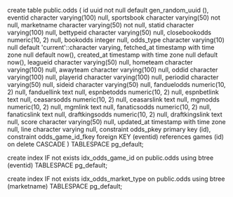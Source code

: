 create table public.odds (
  id uuid not null default gen_random_uuid (),
  eventid character varying(100) null,
  sportsbook character varying(50) not null,
  marketname character varying(50) not null,
  statid character varying(100) null,
  bettypeid character varying(50) null,
  closebookodds numeric(10, 2) null,
  bookodds integer null,
  odds_type character varying(10) null default 'current'::character varying,
  fetched_at timestamp with time zone null default now(),
  created_at timestamp with time zone null default now(),
  leagueid character varying(50) null,
  hometeam character varying(100) null,
  awayteam character varying(100) null,
  oddid character varying(100) null,
  playerid character varying(100) null,
  periodid character varying(50) null,
  sideid character varying(50) null,
  fanduelodds numeric(10, 2) null,
  fanduellink text null,
  espnbetodds numeric(10, 2) null,
  espnbetlink text null,
  ceasarsodds numeric(10, 2) null,
  ceasarslink text null,
  mgmodds numeric(10, 2) null,
  mgmlink text null,
  fanaticsodds numeric(10, 2) null,
  fanaticslink text null,
  draftkingsodds numeric(10, 2) null,
  draftkingslink text null,
  score character varying(50) null,
  updated_at timestamp with time zone null,
  line character varying null,
  constraint odds_pkey primary key (id),
  constraint odds_game_id_fkey foreign KEY (eventid) references games (id) on delete CASCADE
) TABLESPACE pg_default;

create index IF not exists idx_odds_game_id on public.odds using btree (eventid) TABLESPACE pg_default;

create index IF not exists idx_odds_market_type on public.odds using btree (marketname) TABLESPACE pg_default;